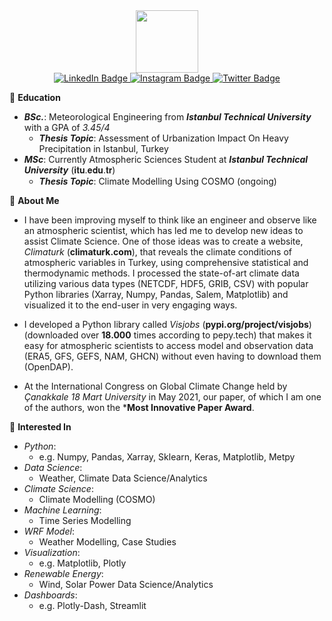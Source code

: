 <div id="header" align="center">
  <img src="https://media.giphy.com/media/M9gbBd9nbDrOTu1Mqx/giphy.gif" width="100"/>
</div>

<div id="badges" align="center">
  <a href="https://tr.linkedin.com/in/kutaydonmez">
    <img src="https://img.shields.io/badge/LinkedIn-blue?style=for-the-badge&logo=linkedin&logoColor=white" alt="LinkedIn Badge"/>
  </a>
  <a href="https://www.instagram.com/kutaydonmezz/">
    <img src="https://img.shields.io/badge/Instagram-purple?style=for-the-badge&logo=instagram&logoColor=white" alt="Instagram Badge"/>
  </a>
  <a href="https://twitter.com/donmezkutays">
    <img src="https://img.shields.io/badge/Twitter-blue?style=for-the-badge&logo=twitter&logoColor=white" alt="Twitter Badge"/>
  </a>
</div>

<div id="counter" align="center">
<img src="https://komarev.com/ghpvc/?username=donmezkutay&style=flat-square&color=blue" alt=""/>
</div>

🔭 **Education**
- ***BSc.***: Meteorological Engineering from ***Istanbul Technical University*** with a GPA of *3.45/4* <br>
    - ***Thesis Topic***: Assessment of Urbanization Impact On Heavy Precipitation in Istanbul, Turkey
- ***MSc***: Currently Atmospheric Sciences Student at ***Istanbul Technical University*** (𝐢𝐭𝐮.𝐞𝐝𝐮.𝐭𝐫)
    - ***Thesis Topic***: Climate Modelling Using COSMO (ongoing)

🌱 **About Me** 
- I have been improving myself to think like an engineer and observe like an atmospheric scientist, which has led me to develop new ideas to assist Climate Science. One of those ideas was to create a website, *Climaturk* (**climaturk.com**), that reveals the climate conditions of atmospheric variables in Turkey, using comprehensive statistical and thermodynamic methods. I processed the state-of-art climate data utilizing various data types (NETCDF, HDF5, GRIB, CSV) with popular Python libraries (Xarray, Numpy, Pandas, Salem, Matplotlib) and visualized it to the end-user in very engaging ways.

- I developed a Python library called *Visjobs* (**pypi.org/project/visjobs**) (downloaded over **18.000** times according to pepy.tech) that makes it easy for atmospheric scientists to access model and observation data (ERA5, GFS, GEFS, NAM, GHCN) without even having to download them (OpenDAP).

- At the International Congress on Global Climate Change held by *Çanakkale 18 Mart University* in May 2021, our paper, of which I am one of the authors, won the ***Most Innovative Paper Award**.

👯 **Interested In**
* *Python*:
    * e.g. Numpy, Pandas, Xarray, Sklearn, Keras, Matplotlib, Metpy
* *Data Science*:
    * Weather, Climate Data Science/Analytics
* *Climate Science*:
    * Climate Modelling (COSMO)
* *Machine Learning*: 
    * Time Series Modelling
* *WRF Model*:
    * Weather Modelling, Case Studies
* *Visualization*:
    * e.g. Matplotlib, Plotly
* *Renewable Energy*:
    * Wind, Solar Power Data Science/Analytics
* *Dashboards*: 
    * e.g. Plotly-Dash, Streamlit

<!--
**donmezkutay/donmezkutay** is a ✨ _special_ ✨ repository because its `README.md` (this file) appears on your GitHub profile.

Here are some ideas to get you started:

- 🔭 I’m currently working on ...
- 🌱 I’m currently learning ...
- 👯 I’m looking to collaborate on ...
- 🤔 I’m looking for help with ...
- 💬 Ask me about ...
- 📫 How to reach me: ...
- 😄 Pronouns: ...
- ⚡ Fun fact: ...
-->
